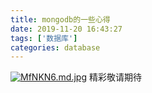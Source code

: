 ```yaml
---
title: mongodb的一些心得
date: 2019-11-20 16:43:27
tags: ['数据库']
categories: database
---
```


[![MfNKN6.md.jpg](https://s2.ax1x.com/2019/11/20/MfNKN6.md.jpg)](https://imgchr.com/i/MfNKN6)
精彩敬请期待
